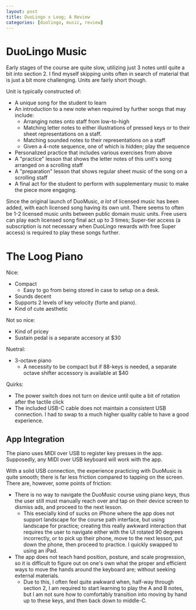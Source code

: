 ```yaml
---
layout: post
title: DuoLingo x Loog; A Review
categories: [duolingo, music, review]
---
```


# DuoLingo Music

Early stages of the course are quite slow, utilizing just 3 notes until quite a bit into section 2.
I find myself skipping units often in search of material that is just a bit more challenging.
Units are fairly short though.

Unit is typically constructed of:
* A unique song for the student to learn
* An introduction to a new note when required by further songs that may include:
   * Arranging notes onto staff from low-to-high
   * Matching letter notes to either illustrations of pressed keys or to their sheet representations on a staff.
   * Matching sounded notes to their representations on a staff
   * Given a 4-note sequence, one of which is hidden; play the sequence
* Personalized practice that includes various exercises from above
* A "practice" lesson that shows the letter notes of this unit's song arranged on a scrolling staff   
* A "preparation" lesson that shows regular sheet music of the song on a scrolling staff
* A final act for the student to perform with supplementary music to make the piece more engaging.

Since the original launch of DuoMusic, _a lot_ of licensed music has been added, with each licensed song having its own unit.
There seems to often be 1-2 licensed music units between public domain music units.
Free users can play each licensed song final act up to 3 times; Super-tier access (a subscription is not necessary when DuoLingo rewards with free Super access) is required to play these songs further.

# The Loog Piano

Nice:
* Compact
  * Easy to go from being stored in case to setup on a desk.
* Sounds decent
* Supports 2 levels of key velocity (forte and piano).
* Kind of cute aesthetic

Not so nice:
* Kind of pricey
* Sustain pedal is a separate accesory at $30

Nuetral:
* 3-octave piano
   * A necessity to be compact but if 88-keys is needed, a separate octave shifter accessory is available at $40

Quirks:
* The power switch does not turn on device until quite a bit of rotation after the tactile click
* The included USB-C cable does not maintain a consistent USB connection. I had to swap to a much higher quality cable to have a good experience.


## App Integration

The piano uses MIDI over USB to register key presses in the app. Supposedly, any MIDI over USB keyboard will work with the app.

With a solid USB connection, the experience practicing with DuoMusic is quite smooth; there is far less friction compared to tapping on the screen.
There are, however, some points of friction:
* There is no way to navigate the DuoMusic course using piano keys, thus the user still must manually reach over and tap on their device screen to dismiss ads, and proceed to the next lesson.
   * This esecially kind of sucks on iPhone where the app does not support landscape for the course path interface, but using landscape for practice; creating this really awkward interaction that requires the user to navigate either with the UI rotated 90 degrees incorrectly, or to pick up their phone, move to the next lesson, put down the phone, then proceed to practice. I quickly swapped to using an iPad.
* The app does not teach hand position, posture, and scale progression, so it is difficult to figure out on one's own what the proper and efficient ways to move the hands around the keyboard are; without seeking external materials.
   * Due to this, I often feel quite awkward when, half-way through section 2, I am required to start learning to play the A and B notes, but I am not sure how to comfortably transition into moving by hand up to these keys, and then back down to middle-C.